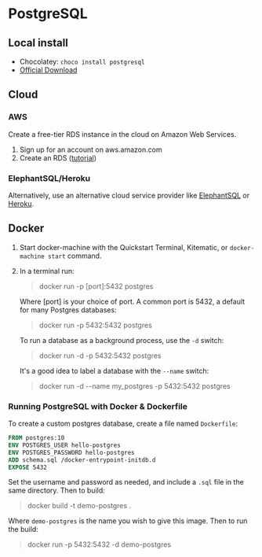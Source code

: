 # PostgreSQL

## Local install
- Chocolatey: `choco install postgresql`
- [Official Download](https://www.postgresql.org/download/)

## Cloud
### AWS
Create a free-tier RDS instance in the cloud on Amazon Web Services.
1. Sign up for an account on aws.amazon.com
2. Create an RDS ([tutorial](https://aws.amazon.com/getting-started/tutorials/create-connect-postgresql-db/))

### ElephantSQL/Heroku
Alternatively, use an alternative cloud service provider like [ElephantSQL](https://www.elephantsql.com/docs/index.html) or [Heroku](https://www.heroku.com/postgres).

## Docker
1. Start docker-machine with the Quickstart Terminal, Kitematic, or `docker-machine start` command.
2. In a terminal run:
    >docker run -p [port]:5432 postgres

    Where [port] is your choice of port. A common port is 5432, a default for many Postgres databases:
    >docker run -p 5432:5432 postgres

    To run a database as a background process, use the `-d` switch:
    >docker run -d -p 5432:5432 postgres

    It's a good idea to label a database with the `--name` switch:
    >docker run -d --name my_postgres -p 5432:5432 postgres

### Running PostgreSQL with Docker & Dockerfile
To create a custom postgres database, create a file named `Dockerfile`:
```Dockerfile
FROM postgres:10
ENV POSTGRES_USER hello-postgres
ENV POSTGRES_PASSWORD hello-postgres
ADD schema.sql /docker-entrypoint-initdb.d
EXPOSE 5432
```

Set the username and password as needed, and include a `.sql` file in the same directory. Then to build:
>docker build -t demo-postgres .

Where `demo-postgres` is the name you wish to give this image. Then to run the build:
>docker run -p 5432:5432 -d demo-postgres